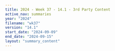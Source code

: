 ```yaml
---
title: 2024 - Week 37 - 14.1 - 3rd Party Content
active_nav: summaries
year: "2024"
filename: "wk37"
version: "14.1"
start_date: "2024-09-09"
end_date: "2024-09-15"
layout: "summary_content"
---
```

